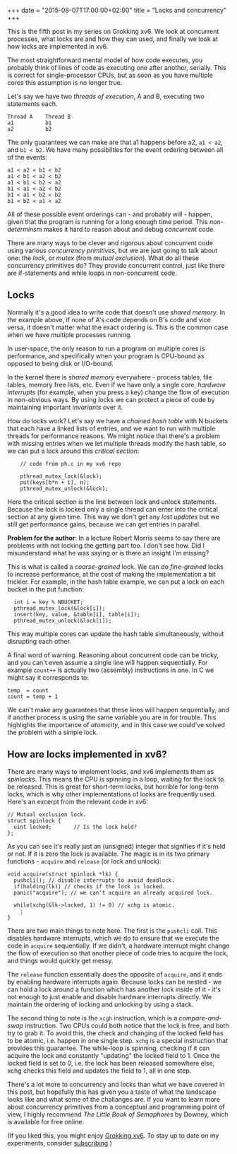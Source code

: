 +++
date = "2015-08-07T17:00:00+02:00"
title = "Locks and concurrency"
+++

This is the fifth post in my series on Grokking xv6. We look at
concurrent processes, what locks are and how they can used, and
finally we look at how locks are implemented in xv6.

<!--more-->

The most straightforward mental model of how code executes, you
probably think of lines of code as executing one after another,
serially. This is correct for single-processor CPUs, but as soon as
you have multiple cores this assumption is no longer true.

Let's say we have two *threads of execution*, A and B, executing two
statements each.

```
Thread A    Thread B
a1          b1
a2          b2
```

The only guarantees we can make are that a1 happens before a2, `a1 <
a2`, and `b1 < b2`. We have many possibilties for the event ordering
between all of the events:

```
a1 < a2 < b1 < b2
a1 < b1 < a2 < b2
a1 < b1 < b2 < a2
b1 < a1 < a2 < b2
b1 < a1 < b2 < b2
b1 < b2 < a1 < a2
```

All of these possible event orderings can - and probably will -
happen, given that the program is running for a long enough time
period. This *non-determinsm* makes it hard to reason about and debug
*concurrent* code.

There are many ways to be clever and rigorous about concurrent code
using various *concurrency primitives*, but we are just going to talk
about one: the *lock*, or *mutex* (from *mutual exclusion*). What do
all these concurrency primitives do? They provide concurrent control,
just like there are if-statements and while loops in non-concurrent
code.

## Locks

Normally it's a good idea to write code that doesn't use *shared
memory*. In the example above, if none of A's code depends on B's code
and vice versa, it doesn't matter what the exact ordering is. This is
the common case when we have multiple processes running.

In user-space, the only reason to run a program on multiple cores is
performance, and specifically when your program is CPU-bound as
opposed to being disk or I/O-bound.

In the kernel there is *shared memory* everywhere - process tables,
file tables, memory free lists, etc. Even if we have only a single
core, *hardware interrupts* (for example, when you press a key) change
the flow of execution in non-obvious ways. By using locks we can
protect a piece of code by maintaining important *invariants* over it.

How do locks work? Let's say we have a *chained hash table* with N
buckets that each have a linked lists of entries, and we want to run
with multiple threads for performance reasons. We might notice that
there's a problem with missing entries when we let multiple threads
modify the hash table, so we can put a lock around this *critical
section*:

```
    // code from ph.c in my xv6 repo

    pthread_mutex_lock(&lock);
    put(keys[b*n + i], n);
    pthread_mutex_unlock(&lock);
```

Here the critical section is the line between lock and unlock
statements. Because the lock is locked only a single thread can enter
into the critical section at any given time. This way we don't get any
*lost updates* but we still get performance gains, because we can get
entries in parallel.

**Problem for the author**: In a lecture Robert Morris seems to say
  there are problems with not locking the getting part too. I don't
  see how. Did I misunderstand what he was saying or is there an
  insight I'm missing?

This is what is called a *coarse-grained* lock. We can do
*fine-grained* locks to increase performance, at the cost of making
the implementation a bit trickier. For example, in the hash table
example, we can put a lock on each bucket in the put function:

```
  int i = key % NBUCKET;
  pthread_mutex_lock(&lock[i]);
  insert(key, value, &table[i], table[i]);
  pthread_mutex_unlock(&lock[i]);
  ```

This way multiple cores can update the hash table simultaneously,
without disrupting each other.

A final word of warning. Reasoning about concurrent code can be
tricky, and you can't even assume a single line will happen
sequentially. For example `count++` is actually two (assembly)
instructions in one. In C we might say it corresponds to:

```
temp  = count
count = temp + 1
```

We can't make any guarantees that these lines will happen
sequentially, and if another process is using the same variable you
are in for trouble. This highlights the importance of *atomicity*, and
in this case we could've solved the problem with a simple lock.

## How are locks implemented in xv6?

There are many ways to implement locks, and xv6 implements them as
*spinlocks*. This means the CPU is spinning in a loop, waiting for the
lock to be released. This is great for short-term locks, but horrible
for long-term locks, which is why other implementations of locks are
frequently used. Here's an excerpt from the relevant code in xv6:

```
// Mutual exclusion lock.
struct spinlock {
  uint locked;       // Is the lock held?
};
```

As you can see it's really just an (unsigned) integer that signifies
if it's held or not. If it is zero the lock is available. The magic is
in its two primary functions - `acquire` and `release` (or lock and
unlock):

```
void acquire(struct spinlock *lk) {
  pushcli(); // disable interrupts to avoid deadlock.
  if(holding(lk)) // checks if the lock is locked.
  panic("acquire"); // we can't acquire an already acquired lock.
  
  while(xchg(&lk->locked, 1) != 0) // xchg is atomic.
    ;
}
```

There are two main things to note here. The first is the `pushcli`
call. This disables hardware interrupts, which we do to ensure that we
execute the code in `acquire` sequentially. If we didn't, a hardware
interrupt might change the flow of execution so that another piece of
code tries to acquire the lock, and things would quickly get messy.

The `release` function essentially does the opposite of `acquire`, and
it ends by enabling hardware interrupts again. Because locks can be
nested - we can hold a lock around a function which has another lock
inside of it - it's not enough to just enable and disable hardware
interrupts directly. We maintain the ordering of locking and unlocking
by using a stack.

The second thing to note is the `xcgh` instruction, which is a
*compare-and-swap* instruction. Two CPUs could both notice that the
lock is free, and both try to grab it. To avoid this, the check and
changing of the locked field has to be atomic, i.e. happen in one
single step. `xchg` is a special instruction that provides this
guarantee. The while-loop is spinning, checking if it can acquire the
lock and constantly "updating" the locked field to 1. Once the locked
field is set to 0, i.e. the lock has been released somewhere else,
xchg checks this field and updates the field to 1, all in one step.

There's a lot more to concurrency and locks than what we have covered
in this post, but hopefully this has given you a taste of what the
landscape looks like and what some of the challanges are. If you want
to learn more about concurrency primitives from a conceptual and
programming point of view, I highly recommend *The Little Book of
Semaphores* by Downey, which is available for free online.

(If you liked this, you might enjoy
[Grokking xv6](http://experiments.oskarth.com/unix00/). To stay up to
date on my experiments, consider [subscribing](http://eepurl.com/bvtdfj).)

